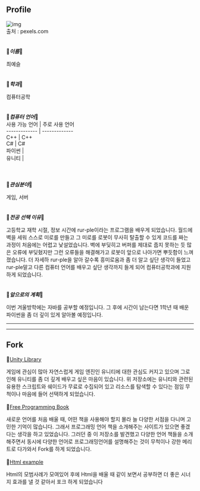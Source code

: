 ## Profile
![img](https://images.pexels.com/photos/674268/pexels-photo-674268.jpeg?cs=srgb&dl=alone-back-view-beautiful-674268.jpg&fm=jpg)
<br/>
출처 : pexels.com
<br/><br/><br/>
:maple_leaf:**_이름_**:maple_leaf:

최예슬
<br/>
<br/>
<br/>
:maple_leaf:**_학과_**:maple_leaf:

컴퓨터공학
<br/>
<br/>
<br/>
:maple_leaf:**_컴퓨터 언어_**:maple_leaf:<br/>
 사용 가능 언어 | 주로 사용 언어 <br/>
 ------------- | ------------- <br/>
      C++      |      C++      <br/>
      C#       |      C#       <br/>
    파이썬     |                <br/>
    유니티     |                <br/>
<br/>
<br/>
<br/>
:maple_leaf:**_관심분야_**:maple_leaf:

게임, 서버
<br/>
<br/>
<br/>
:maple_leaf:**_전공 선택 이유_**:maple_leaf:

고등학교 재학 시절, 정보 시간에 rur-ple이라는 프로그램을 배우게 되었습니다. 월드에 벽을 세워 스스로 미로를 만들고 그 미로를 로봇이 무사히 탈출할 수 있게 코드를 짜는 과정이 처음에는 어렵고 낯설었습니다. 벽에 부딪히고 버퍼를 제대로 줍지 못하는 듯 많은 오류에 부딪혔지만 그런 오류들을 해결해가고 로봇이 앞으로 나아가면 뿌듯함이 느껴졌습니다. 더 자세하 rur-ple을 알아 갈수록 흥미로움과 좀 더 알고 싶단 생각이 들었고 rur-ple말고 다른 컴퓨터 언어를 배우고 싶단 생각까지 들게 되어 컴퓨터공학과에 지원하게 되었습니다.
<br/>
<br/>
<br/>
:maple_leaf:**_앞으로의 계획_**:maple_leaf:

이번 겨울방학에는 자바를 공부할 예정입니다. 그 후에 시간이 남는다면 1학년 때 배운 파이썬을 좀 더 깊이 있게 알아볼 예정입니다. 

- - - 
- - -

## Fork
:seedling:[Unity Library](https://github.com/Choi33/UnityLibrary)

 게임에 관심이 많아 자연스럽게 게임 엔진인 유니티에 대한 관심도 커지고 있으며 그로 인해 유니티를 좀 더 깊게 배우고 싶은 마음이 있습니다. 위 저장소에는 유니티와 관련된 유용한 스크립트와 쉐이드가 무료로 수집되어 있고 리소스를 탐색할 수 있다는 점임 무척이나 마음에 들어 선택하게 되었습니다.
<br/>
<br/>
:seedling:[Free Programming Book](https://github.com/Choi33/free-programming-books)

 새로운 언어를 처음 배울 때, 어떤 책을 사용해야 할지 몰라 늘 다양한 서점을 다니며 고민한 기억이 많습니다. 그래서 프로그래밍 언어 책을 소개해주는 사이트가 있으면 좋겠다는 생각을 하고 있었습니다. 그러던 중 이 저장소를 발견했고 다양한 언어 책들을 소개해주면서 동시에 다양한 언어로 프로그래밍언어를 설명해주는 것이 무척이나 강한 메리트로 다가와서 Fork를 하게 되었습니다.
 <br/>
<br/>
:seedling:[Html example](https://github.com/Choi33/WebFundamentals)

 Html의 모범사례가 모여있어 후에 Html을 배울 때 같이 보면서 공부하면 더 좋은 시너지 효과를 낼 것 같아서 포크 하게 되었습니다

